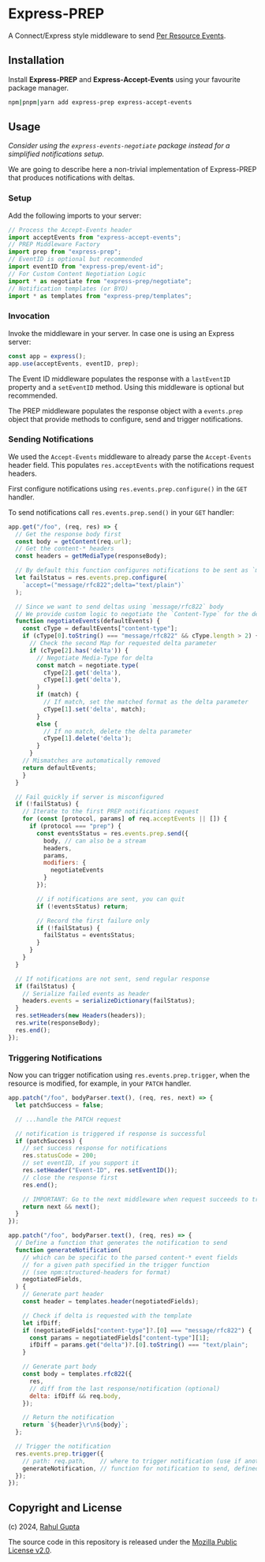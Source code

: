# Express-PREP

A Connect/Express style middleware to send [Per Resource Events](https://cxres.github.io/prep/draft-gupta-httpbis-per-resource-events.html).

## Installation

Install **Express-PREP** and **Express-Accept-Events** using your favourite package manager.

```sh
npm|pnpm|yarn add express-prep express-accept-events
```

## Usage

*Consider using the `express-events-negotiate` package instead for a simplified notifications setup.*

We are going to describe here a non-trivial implementation of Express-PREP that produces notifications with deltas.

### Setup

Add the following imports to your server:

```js
// Process the Accept-Events header
import acceptEvents from "express-accept-events";
// PREP Middleware Factory
import prep from "express-prep";
// EventID is optional but recommended
import eventID from "express-prep/event-id";
// For Custom Content Negotiation Logic
import * as negotiate from "express-prep/negotiate";
// Notification templates (or BYO)
import * as templates from "express-prep/templates";
```

### Invocation

Invoke the middleware in your server. In case one is using an Express server:

```js
const app = express();
app.use(acceptEvents, eventID, prep);
```

The Event ID middleware populates the response with a `lastEventID` property and a `setEventID` method. Using this middleware is optional but recommended.

The PREP middleware populates the response object with a `events.prep` object that provide methods to configure, send and trigger notifications.

### Sending Notifications

We used the `Accept-Events` middleware to already parse the `Accept-Events` header field. This populates `res.acceptEvents` with the notifications request headers.

First configure notifications using `res.events.prep.configure()` in the `GET` handler.

To send notifications call `res.events.prep.send()` in your `GET` handler:

```js
app.get("/foo", (req, res) => {
  // Get the response body first
  const body = getContent(req.url);
  // Get the content-* headers
  const headers = getMediaType(responseBody);

  // By default this function configures notifications to be sent as `message/rfc822`.
  let failStatus = res.events.prep.configure(
    `accept=("message/rfc822";delta="text/plain")`
  );

  // Since we want to send deltas using `message/rfc822` body
  // We provide custom logic to negotiate the `Content-Type` for the delta
  function negotiateEvents(defaultEvents) {
    const cType = defaultEvents["content-type"];
    if (cType[0].toString() === "message/rfc822" && cType.length > 2) {
      // Check the second Map for requested delta parameter
      if (cType[2].has('delta')) {
        // Negotiate Media-Type for delta
        const match = negotiate.type(
          cType[2].get('delta'),
          cType[1].get('delta'),
        )
        if (match) {
          // If match, set the matched format as the delta parameter
          cType[1].set('delta', match);
        }
        else {
          // If no match, delete the delta parameter
          cType[1].delete('delta');
        }
      }
    // Mismatches are automatically removed
    return defaultEvents;
    }
  }

  // Fail quickly if server is misconfigured
  if (!failStatus) {
    // Iterate to the first PREP notifications request
    for (const [protocol, params] of req.acceptEvents || []) {
      if (protocol === "prep") {
        const eventsStatus = res.events.prep.send({
          body, // can also be a stream
          headers,
          params,
          modifiers: {
            negotiateEvents
          }
        });

        // if notifications are sent, you can quit
        if (!eventsStatus) return;

        // Record the first failure only
        if (!failStatus) {
          failStatus = eventsStatus;
        }
      }
    }
  }

  // If notifications are not sent, send regular response
  if (failStatus) {
    // Serialize failed events as header
    headers.events = serializeDictionary(failStatus);
  }
  res.setHeaders(new Headers(headers));
  res.write(responseBody);
  res.end();
});
```

### Triggering Notifications

Now you can trigger notification using `res.events.prep.trigger`, when the resource is modified, for example, in your `PATCH` handler.

```js
app.patch("/foo", bodyParser.text(), (req, res, next) => {
  let patchSuccess = false;

  // ...handle the PATCH request

  // notification is triggered if response is successful
  if (patchSuccess) {
    // set success response for notifications
    res.statusCode = 200;
    // set eventID, if you support it
    res.setHeader("Event-ID", res.setEventID());
    // close the response first
    res.end();

    // IMPORTANT: Go to the next middleware when request succeeds to trigger the notification
    return next && next();
  }
});

app.patch("/foo", bodyParser.text(), (req, res) => {
  // Define a function that generates the notification to send
  function generateNotification(
    // which can be specific to the parsed content-* event fields
    // for a given path specified in the trigger function
    // (see npm:structured-headers for format)
    negotiatedFields,
  ) {
    // Generate part header
    const header = templates.header(negotiatedFields);

    // Check if delta is requested with the template
    let ifDiff;
    if (negotiatedFields["content-type"]?.[0] === "message/rfc822") {
      const params = negotiatedFields["content-type"][1];
      ifDiff = params.get("delta")?.[0].toString() === "text/plain";
    }

    // Generate part body
    const body = templates.rfc822({
      res,
      // diff from the last response/notification (optional)
      delta: ifDiff && req.body,
    });

    // Return the notification
    return `${header}\r\n${body}`;
  };

  // Trigger the notification
  res.events.prep.trigger({
    // path: req.path,    // where to trigger notification (use if another path)
    generateNotification, // function for notification to send, defined above
  });
});
```

## Copyright and License

(c) 2024, [Rahul Gupta](https://cxres.pages.dev/profile#i)

The source code in this repository is released under the [Mozilla Public License v2.0](./LICENSE).

